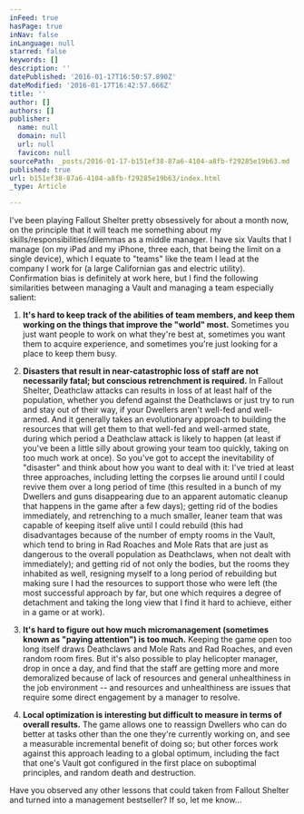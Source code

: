 ```yaml
---
inFeed: true
hasPage: true
inNav: false
inLanguage: null
starred: false
keywords: []
description: ''
datePublished: '2016-01-17T16:50:57.890Z'
dateModified: '2016-01-17T16:42:57.666Z'
title: ''
author: []
authors: []
publisher:
  name: null
  domain: null
  url: null
  favicon: null
sourcePath: _posts/2016-01-17-b151ef38-87a6-4104-a8fb-f29285e19b63.md
published: true
url: b151ef38-87a6-4104-a8fb-f29285e19b63/index.html
_type: Article

---
```

I've been playing Fallout Shelter pretty obsessively for about a month now, on the principle that it will teach me something about my skills/responsibilities/dilemmas as a middle manager.  I have six Vaults that I manage (on my iPad and my iPhone, three each, that being the limit on a single device), which I equate to "teams" like the team I lead at the company I work for (a large Californian gas and electric utility).  Confirmation bias is definitely at work here, but I find the following similarities between managing a Vault and managing a team especially salient:

1) **It's hard to keep track of the abilities of team members, and keep them working on the things that improve the "world" most.** Sometimes you just want people to work on what they're best at, sometimes you want them to acquire experience, and sometimes you're just looking for a place to keep them busy.

2) **Disasters that result in near-catastrophic loss of staff are not necessarily fatal; but conscious retrenchment is required.** In Fallout Shelter, Deathclaw attacks can results in loss of at least half of the population, whether you defend against the Deathclaws or just try to run and stay out of their way, if your Dwellers aren't well-fed and well-armed.  And it generally takes an evolutionary approach to building the resources that will get them to that well-fed and well-armed state, during which period a Deathclaw attack is likely to happen (at least if you've been a little silly about growing your team too quickly, taking on too much work at once).  So you've got to accept the inevitability of "disaster" and think about how you want to deal with it: I've tried at least three approaches, including letting the corpses lie around until I could revive them over a long period of time (this resulted in a bunch of my Dwellers and guns disappearing due to an apparent automatic cleanup that happens in the game after a few days); getting rid of the bodies immediately, and retrenching to a much smaller, leaner team that was capable of keeping itself alive until I could rebuild (this had disadvantages because of the number of empty rooms in the Vault, which tend to bring in Rad Roaches and Mole Rats that are just as dangerous to the overall population as Deathclaws, when not dealt with immediately); and getting rid of not only the bodies, but the rooms they inhabited as well, resigning myself to a long period of rebuilding but making sure I had the resources to support those who were left (the most successful approach by far, but one which requires a degree of detachment and taking the long view that I find it hard to achieve, either in a game or at work). 

3) **It's hard to figure out how much micromanagement (sometimes known as "paying attention") is too ****much****.** Keeping the game open too long itself draws Deathclaws and Mole Rats and Rad Roaches, and even random room fires.  But it's also possible to play helicopter manager, drop in once a day, and find that the staff are getting more and more demoralized because of lack of resources and general unhealthiness in the job environment -- and resources and unhealthiness are issues that require some direct engagement by a manager to resolve.

4) **Local optimization is interesting but difficult to measure in terms of overall results.** The game allows one to reassign Dwellers who can do better at tasks other than the one they're currently working on, and see a measurable incremental benefit of doing so; but other forces work against this approach leading to a global optimum, including the fact that one's Vault got configured in the first place on suboptimal principles, and random death and destruction.

Have you observed any other lessons that could taken from Fallout Shelter and turned into a management bestseller?  If so, let me know...